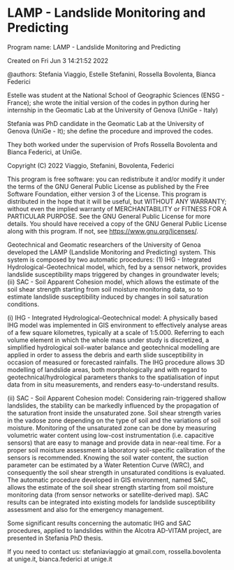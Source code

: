 # LAMP - Landslide Monitoring and Predicting

Program name: LAMP - Landslide Monitoring and Predicting

Created on Fri Jun  3 14:21:52 2022

@authors: Stefania Viaggio, Estelle Stefanini, Rossella Bovolenta, Bianca Federici

Estelle was student at the National School of Geographic Sciences (ENSG - France); she wrote the initial version of the codes in python during her internship in the Geomatic Lab at the University of Genova (UniGe - Italy)

Stefania was PhD candidate in the Geomatic Lab at the University of Genova (UniGe - It); she define the procedure and improved the codes. 

They both worked under the supervision of Profs Rossella Bovolenta and Bianca Federici, at UniGe. 

Copyright (C) 2022 Viaggio, Stefanini, Bovolenta, Federici

This program is free software: you can redistribute it and/or modify it under the terms of the GNU General Public License as published by the Free Software Foundation, either version 3 of the License.
This program is distributed in the hope that it will be useful, but WITHOUT ANY WARRANTY; without even the implied warranty of MERCHANTABILITY or FITNESS FOR A PARTICULAR PURPOSE. 
See the GNU General Public License for more details.
You should have received a copy of the GNU General Public License along with this program.  If not, see https://www.gnu.org/licenses/.

Geotechnical and Geomatic researchers of the University of Genoa developed the LAMP (Landslide Monitoring and Predicting) system. This system is composed by two automatic procedures: (1) IHG - Integrated Hydrological-Geotechnical model, which, fed by a sensor network, provides landslide susceptibility maps triggered by changes in groundwater levels; (ii) SAC - Soil Apparent Cohesion model, which allows the estimate of the soil shear strength starting from soil moisture monitoring data, so to estimate landslide susceptibility induced by changes in soil saturation conditions.

(i) IHG - Integrated Hydrological-Geotechnical model: A physically based IHG model was implemented in GIS environment to effectively analyse areas of a few square kilometres, typically at a scale of 1:5.000. Referring to each volume element in which the whole mass under study is discretized, a simplified hydrological soil-water balance and geotechnical modelling are applied in order to assess the debris and earth slide susceptibility in occasion of measured or forecasted rainfalls. The IHG procedure allows 3D modelling of landslide areas, both morphologically and with regard to geotechnical/hydrological parameters thanks to the spatialisation of input data from in situ measurements, and renders easy-to-understand results. 

(ii) SAC - Soil Apparent Cohesion model: Considering rain-triggered shallow landslides, the stability can be markedly influenced by the propagation of the saturation front inside the unsaturated zone. Soil shear strength varies in the vadose zone depending on the type of soil and the variations of soil moisture. Monitoring of the unsaturated zone can be done by measuring volumetric water content using low-cost instrumentation (i.e. capacitive sensors) that are easy to manage and provide data in near-real time. For a proper soil moisture assessment a laboratory soil-specific calibration of the sensors is recommended. Knowing the soil water content, the suction parameter can be estimated by a Water Retention Curve (WRC), and consequently the soil shear strength in unsaturated conditions is evaluated. The automatic procedure developed in GIS environment, named SAC, allows the estimate of the soil shear strength starting from soil moisture monitoring data (from sensor networks or satellite-derived map). SAC results can be integrated into existing models for landslide susceptibility assessment and also for the emergency management.

Some significant results concerning the automatic IHG and SAC procedures, applied to landslides within the Alcotra AD-VITAM project, are presented in Stefania PhD thesis.

If you need to contact us: stefaniaviaggio at gmail.com, rossella.bovolenta at unige.it, bianca.federici at unige.it
